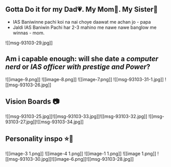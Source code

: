 ## Gotta Do it for my Dad💗. My Mom💞. My Sister💝

* IAS Baniwinne pachi koi na nai choye daawat me achan jo - papa
* Jaldi IAS Baniwin Pachi har 2-3 mahino me nawe nawe banglow me winnas - mom.

![[msg-93103-29.jpg]]

## Am i capable enough:  will she date a *computer nerd* or *IAS officer with prestige and Power*? 
![[image-9.png]]
![[image-8.png]]
![[image-7.png]]
![[msg-93103-31-1.jpg]]
![[msg-93103-26.jpg]]

## Vision Boards 📷
![[msg-93103-25.jpg]]![[msg-93103-33.jpg]]![[msg-93103-32.jpg]]
![[msg-93103-27.jpg]]![[msg-93103-34.jpg]]
## Personality inspo ⭐🌃

![[image-3 1.png]]
![[image-4 1.png]]
![[image-1 1.png]]
![[image 1.png]]
![[msg-93103-30.jpg]]![[image-6.png]]![[msg-93103-28.jpg]]